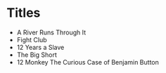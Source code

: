 # Titles

* A River Runs Through It
* Fight Club
* 12 Years a Slave
* The Big Short
* 12 Monkey
The Curious Case of Benjamin Button
